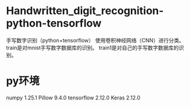 # Handwritten_digit_recognition-python-tensorflow
手写数字识别（python+tensorflow）
使用卷积神经网络（CNN）进行分类。 
train是对mnist手写数字数据库的识别。
train1是对自己的手写数字数据库的识别。
# py环境
numpy 1.25.1
Pillow 9.4.0
tensorflow 2.12.0
Keras 2.12.0
